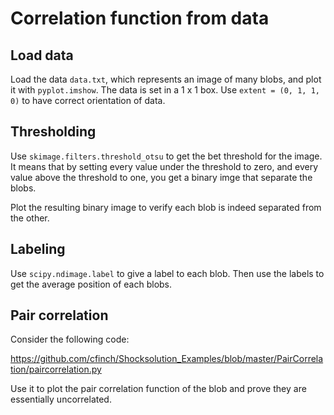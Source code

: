 # Correlation function from data

## Load data

Load the data `data.txt`, which represents an image of many blobs, and plot it with `pyplot.imshow`. The data is set in a 1 x 1 box.  Use `extent = (0, 1, 1, 0)` to have correct orientation of data.

## Thresholding

Use `skimage.filters.threshold_otsu` to get the bet threshold for the image. It means that by setting every value under the threshold to zero, and every value above the threshold to one, you get a binary imge that separate the blobs.

Plot the resulting binary image to verify each blob is indeed separated from the other.


## Labeling

Use `scipy.ndimage.label` to give a label to each blob. Then use the labels to get the average position of each blobs.

## Pair correlation

Consider the following code:

https://github.com/cfinch/Shocksolution_Examples/blob/master/PairCorrelation/paircorrelation.py

Use it to plot the pair correlation function of the blob and prove they are essentially uncorrelated.